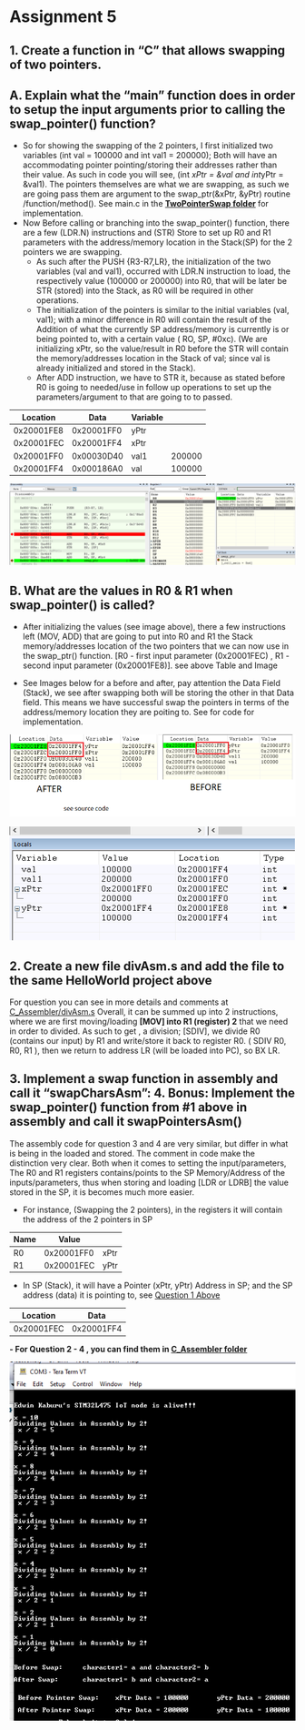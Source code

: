 
# Assignment 5

## 1. Create a function in “C” that allows swapping of two pointers.
A. Explain what the “main” function does in order to setup the input arguments prior to calling the swap_pointer() function?
--
- So for showing the swapping of the 2 pointers, I first initialized two variables (int val = 100000 and int val1 = 200000); Both will have an accommodating pointer pointing/storing their addresses rather than their value. As such in code you will see, (int *xPtr = &val and int*yPtr = &val1). The pointers themselves are what we are swapping, as such we are going pass them are argument to the swap_ptr(&xPtr, &yPtr) routine /function/method().
See main.c in the [**TwoPointerSwap folder**](https://github.com/EdwinKaburu/embsys310/tree/main/assignment05/TwoPointerSwap) for implementation.
 - Now Before calling or branching into the swap_pointer() function, there are a few (LDR.N) instructions and (STR) Store to set up R0 and R1 parameters with the address/memory location in the Stack(SP) for the 2 pointers we are swapping.
	 - As such after the PUSH {R3-R7,LR}, the initialization of the two variables (val and val1), occurred with LDR.N instruction to load, the respectively value (100000 or 200000) into R0, that will be later be STR (stored) into the Stack, as R0 will be required in other operations.
	 - The initialization of the pointers is similar to the initial variables (val, val1); with a minor difference in R0 will contain the result of the Addition of what the currently SP address/memory is currently is or being pointed to, with a certain value ( RO, SP, #0xc). (We are initializing xPtr, so the value/result in R0 before the STR will contain the memory/addresses location in the Stack of val; since val is already initialized and stored in the Stack).
	- After ADD instruction, we have to STR it, because as stated before R0 is going to needed/use in follow up operations to set up the parameters/argument to that are going to to passed.

|Location| Data | Variable| |
|--|--|--|--|
| 0x20001FE8 | 0x20001FF0  | yPtr|
| 0x20001FEC | 0x20001FF4  | xPtr |
| 0x20001FF0 | 0x00030D40  | val1 | 200000
| 0x20001FF4 | 0x000186A0  | val | 100000

![BeforeImg](https://github.com/EdwinKaburu/embsys310/blob/main/assignment05/Img/beforeBL.PNG)

## B. 	What are the values in R0 & R1 when swap_pointer() is called?
- After initializing the values (see image above), there a few instructions left (MOV, ADD) that are going to put into R0 and R1 the Stack memory/addresses location
of the two pointers that we can now use in the swap_ptr() function. [R0 - first input parameter (0x20001FEC) , R1 - second input parameter (0x20001FE8)].
see above Table and Image

- See Images below for a before and after, pay attention the Data Field (Stack), we see after swapping both will be storing the other in that Data field.
This means we have successful swap the pointers in terms of the address/memory location they are poiting to. See for code for implementation.

 ![combBeforeAfter](https://github.com/EdwinKaburu/embsys310/blob/main/assignment05/Img/combBeforeAfer.png)

![combBeforeAfter](https://github.com/EdwinKaburu/embsys310/blob/main/assignment05/Img/finalPointer.PNG)

   

## 2. Create a new file divAsm.s and add the file to the same HelloWorld project above 
For question you can see in more details and comments at  [C_Assembler/divAsm.s](https://github.com/EdwinKaburu/embsys310/tree/main/assignment05/C_Assembler/divAsm.s)
Overall, it can be summed up into 2 instructions, where we are first moving/loading **[MOV] into R1 (register) 2**  that we need in order to divided. As such to get , a  division; [SDIV], we divide R0 (contains our input) by R1 and write/store  it back to register R0.  ( SDIV R0, R0, R1 ), then we return to address LR (will be loaded into PC), so BX LR.

## 3. Implement a swap function in assembly and call it “swapCharsAsm”:   	 4. Bonus: Implement the swap_pointer() function from #1 above in assembly and call it swapPointersAsm()

The assembly code for question 3 and 4 are very similar, but differ in what is being  in the loaded and stored. The comment in code make the distinction very clear.
Both when it comes to setting the input/parameters, The R0 and R1 registers contains/points to  the SP Memory/Address  of the inputs/parameters, thus when storing and loading [LDR or LDRB]  the value stored in the SP, it is becomes much more easier.

- For instance, (Swapping the 2 pointers), in the registers it will contain the address of the 2 pointers in SP

|Name|Value  |  |
|--|--|--|
| R0 |0x20001FF0  | xPtr |
| R1 | 0x20001FEC | yPtr |

- In SP (Stack), it will have a Pointer (xPtr, yPtr) Address in SP; and the SP address (data) it is pointing to, see [Question 1 Above](https://github.com/EdwinKaburu/embsys310/tree/main/assignment05#a-explain-what-the-main-function-does-in-order-to-setup-the-input-arguments-prior-to-calling-the-swap_pointer-function)

|Location| Data  |
|--|--|
| 0x20001FEC | 0x20001FF4 |

 **- For Question 2 - 4 , you can find them in [C_Assembler folder](https://github.com/EdwinKaburu/embsys310/blob/main/assignment05/C_Assembler/main.c)** 
 
  ![AsmPicture](https://github.com/EdwinKaburu/embsys310/blob/main/assignment05/Img/AsmPicture.PNG)
  
  
  

